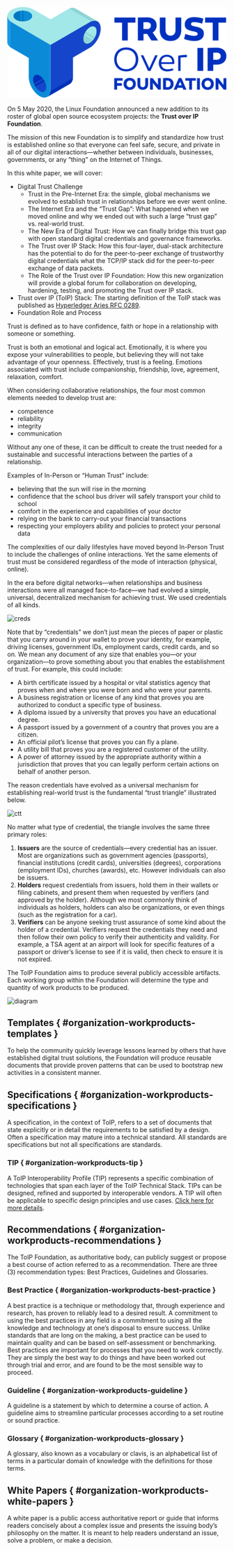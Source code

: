 ![logo](https://raw.githubusercontent.com/trustoverip/logo-assets/master/logos/ToIP-Logo-Color-SolidDimensional-Horizontal-LightOnDark.svg)

On 5 May 2020, the Linux Foundation announced a new addition to its
roster of global open source ecosystem projects: the **Trust over IP
Foundation**.

The mission of this new Foundation is to simplify and standardize how
trust is established online so that everyone can feel safe, secure, and
private in all of our digital interactions—whether between individuals,
businesses, governments, or any “thing” on the Internet of Things.

In this white paper, we will cover:

  - Digital Trust Challenge
      - Trust in the Pre-Internet Era: the simple, global mechanisms we
        evolved to establish trust in relationships before we ever went
        online.
      - The Internet Era and the “Trust Gap”: What happened when we
        moved online and why we ended out with such a large “trust gap”
        vs. real-world trust.
      - The New Era of Digital Trust: How we can finally bridge this
        trust gap with open standard digital credentials and governance
        frameworks.
      - The Trust over IP Stack: How this four-layer, dual-stack
        architecture has the potential to do for the peer-to-peer
        exchange of trustworthy digital credentials what the TCP/IP
        stack did for the peer-to-peer exchange of data packets.
      - The Role of the Trust over IP Foundation: How this new
        organization will provide a global forum for collaboration on
        developing, hardening, testing, and promoting the Trust over IP
        stack.
  - Trust over IP (ToIP) Stack: The starting definition of the ToIP
    stack was published as [Hyperledger Aries
    RFC 0289](https://github.com/hyperledger/aries-rfcs/blob/master/concepts/0289-toip-stack/README.md).
  - Foundation Role and Process

Trust is defined as to have confidence, faith or hope in a relationship
with someone or something.

Trust is both an emotional and logical act. Emotionally, it is where you
expose your vulnerabilities to people, but believing they will not take
advantage of your openness. Effectively, trust is a feeling. Emotions
associated with trust include companionship, friendship, love,
agreement, relaxation, comfort.

When considering collaborative relationships, the four most common
elements needed to develop trust are:

  - competence
  - reliability
  - integrity
  - communication

Without any one of these, it can be difficult to create the trust needed
for a sustainable and successful interactions between the parties of a
relationship.

Examples of In-Person or “Human Trust” include:

  - believing that the sun will rise in the morning
  - confidence that the school bus driver will safely transport your
    child to school
  - comfort in the experience and capabilities of your doctor
  - relying on the bank to carry-out your financial transactions
  - respecting your employers ability and policies to protect your
    personal data

The complexities of our daily lifestyles have moved beyond In-Person
Trust to include the challenges of online interactions. Yet the same
elements of trust must be considered regardless of the mode of
interaction (physical, online).

In the era before digital networks—when relationships and business
interactions were all managed face-to-face—we had evolved a simple,
universal, decentralized mechanism for achieving trust. We used
credentials of all kinds.

![creds](../img/inperson_cred.png)

Note that by “credentials” we don’t just mean the pieces of paper or
plastic that you carry around in your wallet to prove your identity, for
example, driving licenses, government IDs, employment cards, credit
cards, and so on. We mean any document of any size that enables you—or
your organization—to prove something about you that enables the
establishment of trust. For example, this could include:

  - A birth certificate issued by a hospital or vital statistics agency
    that proves when and where you were born and who were your parents.
  - A business registration or license of any kind that proves you are
    authorized to conduct a specific type of business.
  - A diploma issued by a university that proves you have an educational
    degree.
  - A passport issued by a government of a country that proves you are a
    citizen.
  - An official pilot’s license that proves you can fly a plane.
  - A utility bill that proves you are a registered customer of the
    utility.
  - A power of attorney issued by the appropriate authority within a
    jurisdiction that proves that you can legally perform certain
    actions on behalf of another person.

The reason credentials have evolved as a universal mechanism for
establishing real-world trust is the fundamental “trust triangle”
illustrated below.

![ctt](../img/inperson_trust_triangle.png)

No matter what type of credential, the triangle involves the same three
primary roles:

1.  **Issuers** are the source of credentials—every credential has an
    issuer. Most are organizations such as government agencies
    (passports), financial institutions (credit cards), universities
    (degrees), corporations (employment IDs), churches (awards), etc.
    However individuals can also be issuers.
2.  **Holders** request credentials from issuers, hold them in their
    wallets or filing cabinets, and present them when requested by
    verifiers (and approved by the holder). Although we most commonly
    think of individuals as holders, holders can also be organizations,
    or even things (such as the registration for a car).
3.  **Verifiers** can be anyone seeking trust assurance of some kind
    about the holder of a credential. Verifiers request the credentials
    they need and then follow their own policy to verify their
    authenticity and validity. For example, a TSA agent at an airport
    will look for specific features of a passport or driver’s license to
    see if it is valid, then check to ensure it is not expired.

The ToIP Foundation aims to produce several publicly accessible
artifacts. Each working group within the Foundation will determine the
type and quantity of work products to be produced.

![diagram](../img/toip-workproducts.png)

## Templates { #organization-workproducts-templates }

To help the community quickly leverage lessons learned by others that
have established digital trust solutions, the Foundation will produce
reusable documents that provide proven patterns that can be used to
bootstrap new activities in a consistent manner.

## Specifications { #organization-workproducts-specifications }

A specification, in the context of ToIP, refers to a set of documents
that state explicitly or in detail the requirements to be satisfied by a
design. Often a specification may mature into a technical standard. All
standards are specifications but not all specifications are standards.

### TIP { #organization-workproducts-tip }

A ToIP Interoperability Profile (TIP) represents a specific combination
of technologies that span each layer of the ToIP Technical Stack. TIPs
can be designed, refined and supported by interoperable vendors. A TIP
will often be applicable to specific design principles and use cases.
[Click here for more
details](https://wiki.trustoverip.org/display/HOME/Workflow+Concepts).

## Recommendations { #organization-workproducts-recommendations }

The ToIP Foundation, as authoritative body, can publicly suggest or
propose a best course of action referred to as a recommendation. There
are three (3) recommendation types: Best Practices, Guidelines and
Glossaries.

### Best Practice { #organization-workproducts-best-practice }

A best practice is a technique or methodology that, through experience
and research, has proven to reliably lead to a desired result. A
commitment to using the best practices in any field is a commitment to
using all the knowledge and technology at one’s disposal to ensure
success. Unlike standards that are long on the making, a best practice
can be used to maintain quality and can be based on self-assessment or
benchmarking. Best practices are important for processes that you need
to work correctly. They are simply the best way to do things and have
been worked out through trial and error, and are found to be the most
sensible way to proceed.

### Guideline { #organization-workproducts-guideline }

A guideline is a statement by which to determine a course of action. A
guideline aims to streamline particular processes according to a set
routine or sound practice.

### Glossary { #organization-workproducts-glossary }

A glossary, also known as a vocabulary or clavis, is an alphabetical
list of terms in a particular domain of knowledge with the definitions
for those terms.

## White Papers { #organization-workproducts-white-papers }

A white paper is a public access authoritative report or guide that
informs readers concisely about a complex issue and presents the issuing
body’s philosophy on the matter. It is meant to help readers understand
an issue, solve a problem, or make a decision.

